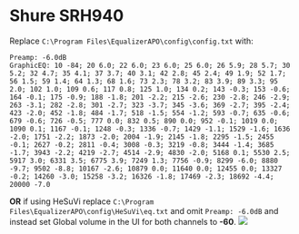 # Shure SRH940
Replace `C:\Program Files\EqualizerAPO\config\config.txt` with:
```
Preamp: -6.0dB
GraphicEQ: 10 -84; 20 6.0; 22 6.0; 23 6.0; 25 6.0; 26 5.9; 28 5.7; 30 5.2; 32 4.7; 35 4.1; 37 3.7; 40 3.1; 42 2.8; 45 2.4; 49 1.9; 52 1.7; 56 1.5; 59 1.4; 64 1.3; 68 1.6; 73 2.3; 78 3.2; 83 3.9; 89 3.3; 95 2.0; 102 1.0; 109 0.6; 117 0.8; 125 1.0; 134 0.2; 143 -0.3; 153 -0.6; 164 -0.1; 175 -0.9; 188 -1.8; 201 -2.2; 215 -2.6; 230 -2.8; 246 -2.9; 263 -3.1; 282 -2.8; 301 -2.7; 323 -3.7; 345 -3.6; 369 -2.7; 395 -2.4; 423 -2.0; 452 -1.8; 484 -1.7; 518 -1.5; 554 -1.2; 593 -0.7; 635 -0.6; 679 -0.6; 726 -0.5; 777 0.0; 832 0.5; 890 0.0; 952 -0.1; 1019 0.0; 1090 0.1; 1167 -0.1; 1248 -0.3; 1336 -0.7; 1429 -1.1; 1529 -1.6; 1636 -2.0; 1751 -2.2; 1873 -2.0; 2004 -1.9; 2145 -1.8; 2295 -1.5; 2455 -0.1; 2627 -0.2; 2811 -0.4; 3008 -0.3; 3219 -0.8; 3444 -1.4; 3685 -1.7; 3943 -2.2; 4219 -2.7; 4514 -2.9; 4830 -2.0; 5168 0.1; 5530 2.5; 5917 3.0; 6331 3.5; 6775 3.9; 7249 1.3; 7756 -0.9; 8299 -6.0; 8880 -9.7; 9502 -8.8; 10167 -2.6; 10879 0.0; 11640 0.0; 12455 0.0; 13327 -0.2; 14260 -3.0; 15258 -3.2; 16326 -1.8; 17469 -2.3; 18692 -4.4; 20000 -7.0
```
**OR** if using HeSuVi replace `C:\Program Files\EqualizerAPO\config\HeSuVi\eq.txt` and omit `Preamp: -6.0dB` and instead set Global volume in the UI for both channels to **-60**.
![](https://raw.githubusercontent.com/jaakkopasanen/AutoEq/master/results/SBAF-Serious/headphoncecom/onear/Shure%20SRH940/Shure%20SRH940.png)
